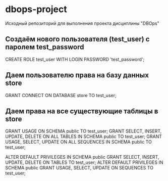 # dbops-project
Исходный репозиторий для выполнения проекта дисциплины "DBOps"

## Создаём нового пользователя (test_user) с паролем test_password
CREATE ROLE test_user WITH LOGIN PASSWORD 'test_password';

## Даем пользователю права на базу данных store
GRANT CONNECT ON DATABASE store TO test_user;

## Даем права на все существующие таблицы в store
GRANT USAGE ON SCHEMA public TO test_user;
GRANT SELECT, INSERT, UPDATE, DELETE ON ALL TABLES IN SCHEMA public TO test_user;
GRANT USAGE, SELECT, UPDATE ON ALL SEQUENCES IN SCHEMA public TO test_user;

ALTER DEFAULT PRIVILEGES IN SCHEMA public 
GRANT SELECT, INSERT, UPDATE, DELETE ON TABLES TO test_user;
ALTER DEFAULT PRIVILEGES IN SCHEMA public 
GRANT USAGE, SELECT, UPDATE ON SEQUENCES TO test_user;
